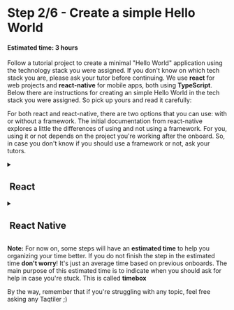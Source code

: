# Step 2/6 - Create a simple Hello World
#### Estimated time: 3 hours

Follow a tutorial project to create a minimal "Hello World" application using the technology stack you were assigned. If you don't know on which tech stack you are, please ask your tutor before continuing. We use **react** for web projects and **react-native** for mobile apps, both using **TypeScript**. 
Below there are instructions for creating an simple Hello World in the tech stack you were assigned. So pick up yours and read it carefully:

For both react and react-native, there are two options that you can use: with or without a framework. The initial documentation from react-native explores a little the differences of using and not using a framework. For you, using it or not depends on the project you're working after the onboard. So, in case you don't know if you should use a framework or not, ask your tutors.

<details>
<summary><h2>&nbsp;React</h2></summary>

+ Start with [react tutorial](https://react.dev/learn) and search for a "getting started" or "installation" to find a setup for your project
+ Regardless of the setup you use (with or without framework), make sure to use TypeScript. If the docs does not result in a TypeScript project by default, they should have instructions on how to add it.
+ After running the command above, clean up some code to show only a simple "Hello World"
+ You can call it "done" after you're running it successfully on the browser

</details>

<details>
<summary><h2>&nbsp;React Native</h2></summary>

+ Start with [react-native setup tutorial](https://reactnative.dev/docs/environment-setup)
+ Regardless of the setup you use (with or without framework), make sure to use Typescript. If the docs does not result in a Typescript project by default, they should have instructions on how to add it.
+ Clean up some code to show only a simple "Hello World"
+ You can call it "done" after you're running it successfully on Android and iOS emulator (or device, if you prefer 🤓)

</details>

**Note:** For now on, some steps will have an **estimated time** to help you organizing your time better. 
If you do not finish the step in the estimated time **don't worry**! It's just an average time based on previous onboards. The main purpose of this estimated time is to indicate when you should ask for help in case you're stuck. This is called **timebox**

By the way, remember that if you're struggling with any topic, feel free asking any Taqtiler ;)
